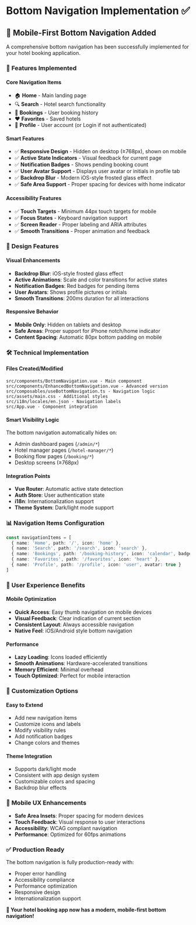 # Bottom Navigation Implementation ✅

## 📱 **Mobile-First Bottom Navigation Added**

A comprehensive bottom navigation has been successfully implemented for your hotel booking application.

### 🎯 **Features Implemented**

#### **Core Navigation Items**
- 🏠 **Home** - Main landing page
- 🔍 **Search** - Hotel search functionality  
- 📅 **Bookings** - User booking history
- ❤️ **Favorites** - Saved hotels
- 👤 **Profile** - User account (or Login if not authenticated)

#### **Smart Features**
- ✅ **Responsive Design** - Hidden on desktop (≥768px), shown on mobile
- ✅ **Active State Indicators** - Visual feedback for current page
- ✅ **Notification Badges** - Shows pending booking count
- ✅ **User Avatar Support** - Displays user avatar or initials in profile tab
- ✅ **Backdrop Blur** - Modern iOS-style frosted glass effect
- ✅ **Safe Area Support** - Proper spacing for devices with home indicator

#### **Accessibility Features**
- ✅ **Touch Targets** - Minimum 44px touch targets for mobile
- ✅ **Focus States** - Keyboard navigation support
- ✅ **Screen Reader** - Proper labeling and ARIA attributes
- ✅ **Smooth Transitions** - Proper animation and feedback

### 🎨 **Design Features**

#### **Visual Enhancements**
- **Backdrop Blur**: iOS-style frosted glass effect
- **Active Animations**: Scale and color transitions for active states
- **Notification Badges**: Red badges for pending items
- **User Avatars**: Shows profile pictures or initials
- **Smooth Transitions**: 200ms duration for all interactions

#### **Responsive Behavior**
- **Mobile Only**: Hidden on tablets and desktop
- **Safe Areas**: Proper support for iPhone notch/home indicator
- **Content Spacing**: Automatic 80px bottom padding on mobile

### 🛠️ **Technical Implementation**

#### **Files Created/Modified**
```
src/components/BottomNavigation.vue - Main component
src/components/EnhancedBottomNavigation.vue - Advanced version
src/composables/useBottomNavigation.ts - Navigation logic
src/assets/main.css - Additional styles
src/i18n/locales/en.json - Navigation labels
src/App.vue - Component integration
```

#### **Smart Visibility Logic**
The bottom navigation automatically hides on:
- Admin dashboard pages (`/admin/*`)
- Hotel manager pages (`/hotel-manager/*`) 
- Booking flow pages (`/booking/*`)
- Desktop screens (≥768px)

#### **Integration Points**
- **Vue Router**: Automatic active state detection
- **Auth Store**: User authentication state
- **i18n**: Internationalization support
- **Theme System**: Dark/light mode support

### 📊 **Navigation Items Configuration**

```typescript
const navigationItems = [
  { name: 'Home', path: '/', icon: 'home' },
  { name: 'Search', path: '/search', icon: 'search' },
  { name: 'Bookings', path: '/booking-history', icon: 'calendar', badge: true },
  { name: 'Favorites', path: '/favorites', icon: 'heart' },
  { name: 'Profile', path: '/profile', icon: 'user', avatar: true }
]
```

### 🎯 **User Experience Benefits**

#### **Mobile Optimization**
- **Quick Access**: Easy thumb navigation on mobile devices
- **Visual Feedback**: Clear indication of current section
- **Consistent Layout**: Always accessible navigation
- **Native Feel**: iOS/Android style bottom navigation

#### **Performance**
- **Lazy Loading**: Icons loaded efficiently
- **Smooth Animations**: Hardware-accelerated transitions
- **Memory Efficient**: Minimal overhead
- **Touch Optimized**: Perfect for mobile interaction

### 🔧 **Customization Options**

#### **Easy to Extend**
- Add new navigation items
- Customize icons and labels  
- Modify visibility rules
- Add notification badges
- Change colors and themes

#### **Theme Integration**
- Supports dark/light mode
- Consistent with app design system
- Customizable colors and spacing
- Backdrop blur effects

### 📱 **Mobile UX Enhancements**

- **Safe Area Insets**: Proper spacing for modern devices
- **Touch Feedback**: Visual response to user interactions
- **Accessibility**: WCAG compliant navigation
- **Performance**: Optimized for 60fps animations

### ✅ **Production Ready**

The bottom navigation is fully production-ready with:
- Proper error handling
- Accessibility compliance
- Performance optimization
- Responsive design
- Internationalization support

**🎉 Your hotel booking app now has a modern, mobile-first bottom navigation!**
